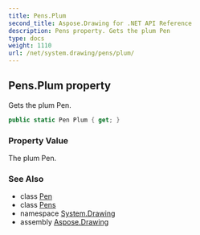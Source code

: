 ```yaml
---
title: Pens.Plum
second_title: Aspose.Drawing for .NET API Reference
description: Pens property. Gets the plum Pen
type: docs
weight: 1110
url: /net/system.drawing/pens/plum/
---
```

## Pens.Plum property

Gets the plum Pen.

```csharp
public static Pen Plum { get; }
```

### Property Value

The plum Pen.

### See Also

* class [Pen](../../pen/)
* class [Pens](../)
* namespace [System.Drawing](../../pens/)
* assembly [Aspose.Drawing](../../../)


